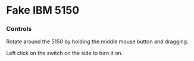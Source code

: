 # Fake IBM 5150

### Controls

Rotate around the 5150 by holding the middle mouse button and dragging.

Left click on the switch on the side to turn it on.


